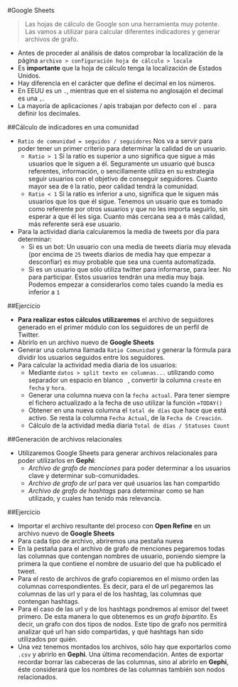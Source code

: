 #Google Sheets

> Las hojas de cálculo de Google son una herramienta muy potente. Las vamos a utilizar para calcular diferentes indicadores y generar archivos de grafo.


- Antes de proceder al análisis de datos comprobar la localización de la página `archivo > configuración hoja de cálculo > locale`
- Es **importante** que la hoja de cálculo tenga la localización de Estados Unidos. 
- Hay diferencia en el carácter que define el decimal en los números. 
- En EEUU es un `.`, mientras que en el sistema no anglosajón el decimal es una `,`.
- La mayoría de aplicaciones / apis trabajan por defecto con el `.` para definir los decimales.


##Cálculo de indicadores en una comunidad

- `Ratio de comunidad = seguidos / seguidores` Nos va a servir para poder tener un primer criterio para determinar la calidad de un usuario. 
	- `Ratio > 1` Si la ratio es superior a uno significa que sigue a más usuarios que le siguen a él. Seguramente un usuario qué busca referentes, información, o sencillamente utiliza en su estrategia seguir usuarios con el objetivo de conseguir seguidores. Cuanto mayor sea de `0` la ratio, peor calidad tendrá la comunidad.
	- `Ratio < 1` Si la ratio es inferior a uno, significa que le siguen más usuarios que los que él sigue. Tenemos un usuario que es tomado como referente por otros usuarios y que no les importa seguirlo, sin esperar a que él les siga. Cuanto más cercana sea a `0` más calidad, más referente será ese usuario.
- Para la actividad diaria calcularemos la media de tweets por día para determinar:
	- Si es un bot: Un usuario con una media de tweets diaria muy elevada (por encima de `25` tweets diarios de media hay que empezar a desconfiar) es muy probable que sea una cuenta automatizada.
	- Si es un usuario que sólo utiliza twitter para informarse, para leer. No para participar. Estos usuarios tendrán una media muy baja. Podemos empezar a considerarlos como tales cuando la media es inferior a `1`
	
##Ejercicio

- **Para realizar estos cálculos utilizaremos** el archivo de seguidores generado en el primer módulo con los seguidores de un perfil de Twitter.
- Abrirlo en un archivo nuevo de **Google Sheets**
- Generar una columna llamada `Ratio Comunidad` y generar la fórmula para dividir los usuarios seguidos entre los seguidores.
- Para calcular la actividad media diaria de los usuarios:
	- Mediante `datos > split texto en columnas...` utilizando como separador un espacio en blanco ` `, convertir la columna `create` en `fecha` y `hora`.
	- Generar una columna nueva con la `fecha actual`. Para tener siempre el fichero actualizado a la fecha de uso utilizar la función `=TODAY()`
	- Obtener en una nueva columna el `total de días` que hace que está activo. Se resta la columna `Fecha Actual`, de la `Fecha de Creación`.
	- Cálculo de la actividad media diaria `Total de días / Statuses Count`
	
		
##Generación de archivos relacionales

- Utilizaremos Google Sheets para generar archivos relacionales para poder utilizarlos en **Gephi**:
	- *Archivo de grafo de menciones* para poder determinar a los usuarios clave y determinar sub-comunidades.
	- *Archivo de grafo de url* para ver qué usuarios las han compartido
	- *Archivo de grafo de hashtags* para determinar como se han utilizado, y cuales han tenido más relevancia.

##Ejercicio

- Importar el archivo resultante del proceso con **Open Refine** en un archivo nuevo de **Google Sheets**
- Para cada tipo de archivo, abriremos una pestaña nueva
- En la pestaña para el archivo de grafo de menciones pegaremos todas las columnas que contengan nombres de usuario, poniendo siempre la primera la que contiene el nombre de usuario del que ha publicado el tweet.
- Para el resto de archivos de grafo copiaremos en el mismo orden las columnas correspondientes. Es decir, para el de url pegaremos las columnas de las url y para el de los hashtag, las columnas que contengan hashtags. 
- Para el caso de las url y de los hashtags pondremos al emisor del tweet primero. De esta manera lo que obtenemos es un *grafo bipartito*. Es decir, un grafo con dos tipos de nodos. Este tipo de grafo nos permitirá analizar qué url han sido compartidas, y qué hashtags han sido utilizados por quién.
- Una vez tenemos montados los archivos, sólo hay que exportarlos como `.csv` y abrirlo en **Gephi**. Una última recomendación. Antes de exportar recordar borrar las cabeceras de las columnas, sino al abrirlo en **Gephi**, éste considerará que los nombres de las columnas también son nodos relacionados.